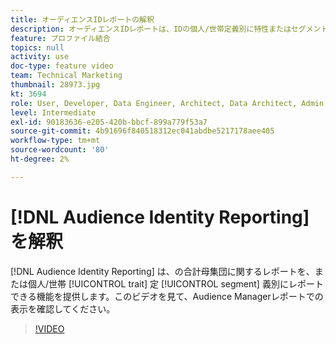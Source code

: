 ```yaml
---
title: オーディエンスIDレポートの解釈
description: オーディエンスIDレポートは、IDの個人/世帯定義別に特性またはセグメントの合計母集団をレポートする機能を提供します。 このビデオを見て、Audience Managerレポートでの表示を確認してください。
feature: プロファイル結合
topics: null
activity: use
doc-type: feature video
team: Technical Marketing
thumbnail: 28973.jpg
kt: 3694
role: User, Developer, Data Engineer, Architect, Data Architect, Admin, Leader
level: Intermediate
exl-id: 90183636-e205-420b-bbcf-899a779f53a7
source-git-commit: 4b91696f840518312ec041abdbe5217178aee405
workflow-type: tm+mt
source-wordcount: '80'
ht-degree: 2%

---
```


# [!DNL Audience Identity Reporting]を解釈

[!DNL Audience Identity Reporting] は、の合計母集団に関するレポートを、または個人/世帯 [!UICONTROL trait] 定 [!UICONTROL segment] 義別にレポートできる機能を提供します。このビデオを見て、Audience Managerレポートでの表示を確認してください。

>[!VIDEO](https://video.tv.adobe.com/v/28973/?quality=12)
